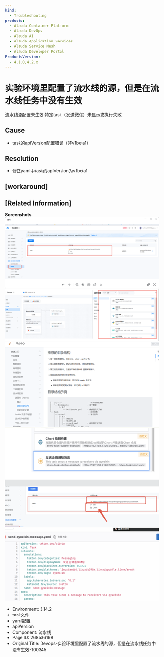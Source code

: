 ```yaml
---
kind:
  - Troubleshooting
products:
  - Alauda Container Platform
  - Alauda DevOps
  - Alauda AI
  - Alauda Application Services
  - Alauda Service Mesh
  - Alauda Developer Portal
ProductsVersion:
  - 4.1.0,4.2.x
---
```

<!-- A type of document that involves encountering a fault, diagnosing it, performing root cause analysis, and providing solutions. -->

# 实验环境里配置了流水线的源，但是在流水线任务中没有生效

流水线源配置未生效 特定task（发送微信）未显示或执行失败

## Cause
- task的apiVersion配置错误（非v1beta1）

## Resolution
- 修正yaml中task的apiVersion为v1beta1

## [workaround]

## [Related Information]
**Screenshots**
![](assets/devops-shi-yan-huan-jing-li-pei-zhi-liao-liu-shui-xian-de-yuan-dan-shi-zai-liu-s/mceclip0_1739323750706_kp2sg.png)
![](assets/devops-shi-yan-huan-jing-li-pei-zhi-liao-liu-shui-xian-de-yuan-dan-shi-zai-liu-s/mceclip1_1739323783249_4k288.png)
![](assets/devops-shi-yan-huan-jing-li-pei-zhi-liao-liu-shui-xian-de-yuan-dan-shi-zai-liu-s/mceclip0_1739325666902_2lh28.png)
![](assets/devops-shi-yan-huan-jing-li-pei-zhi-liao-liu-shui-xian-de-yuan-dan-shi-zai-liu-s/mceclip2_1739440877831_4mlcg.png)
![](assets/devops-shi-yan-huan-jing-li-pei-zhi-liao-liu-shui-xian-de-yuan-dan-shi-zai-liu-s/mceclip3_1739440925020_sv79g.png)
![](assets/devops-shi-yan-huan-jing-li-pei-zhi-liao-liu-shui-xian-de-yuan-dan-shi-zai-liu-s/mceclip0_1739521401302_2mq28.png)
- Environment: 3.14.2
- task文件
- yaml配置
- apiVersion
- Component: 流水线
- Page ID: 268536198
- Original Title: Devops-实验环境里配置了流水线的源，但是在流水线任务中没有生效-100345
